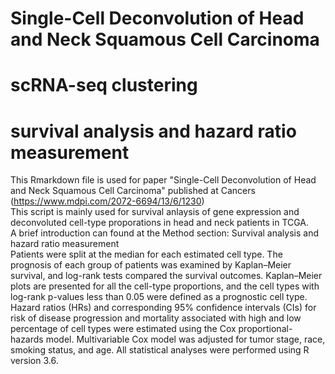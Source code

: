 # Single-Cell Deconvolution of Head and Neck Squamous Cell Carcinoma

# scRNA-seq clustering


# survival analysis and hazard ratio measurement 
This Rmarkdown file is used for paper "Single-Cell Deconvolution of Head and Neck Squamous Cell Carcinoma" published at Cancers (https://www.mdpi.com/2072-6694/13/6/1230)  
This script is mainly used for survival anlaysis of gene expression and deconvoluted cell-type proporations in head and neck patients in TCGA.   
A brief introduction can found at the Method section: Survival analysis and hazard ratio measurement  
Patients were split at the median for each estimated cell type. The prognosis of each group of patients was examined by Kaplan–Meier survival, and log-rank tests compared the survival outcomes. Kaplan–Meier plots are presented for all the cell-type proportions, and the cell types with log-rank p-values less than 0.05 were defined as a prognostic cell type. Hazard ratios (HRs) and corresponding 95% confidence intervals (CIs) for risk of disease progression and mortality associated with high and low percentage of cell types were estimated using the Cox proportional-hazards model. Multivariable Cox model was adjusted for tumor stage, race, smoking status, and age. All statistical analyses were performed using R version 3.6.
